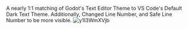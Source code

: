 A nearly 1:1 matching of Godot's Text Editor Theme to VS Code's Default Dark Text Theme.
  Additionally, Changed Line Number, and Safe Line Number to be more visible.
![y1I3WmXVjb](https://github.com/user-attachments/assets/56f6b590-bf5c-494e-9582-084d511e8422)
